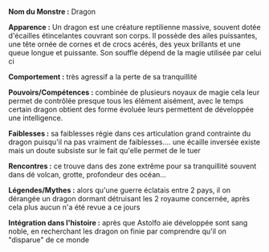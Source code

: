


**Nom du Monstre :** Dragon

**Apparence :** Un dragon est une créature reptilienne massive, souvent dotée d'écailles étincelantes couvrant son corps. Il possède des ailes puissantes, une tête ornée de cornes et de crocs acérés, des yeux brillants et une queue longue et puissante. Son souffle dépend de la magie utilisée par celui ci

**Comportement :** très agressif a la perte de sa tranquillité

**Pouvoirs/Compétences :** combinée de plusieurs noyaux de magie cela leur permet de contrôlée presque tous les élément aisément, avec le temps certain dragon obtient des forme évoluée leurs permettent de développée une intelligence. 

**Faiblesses :** sa faiblesses régie dans ces articulation grand contrainte du dragon puisqu'il na pas vraiment de faiblesses.... une écaille inversée existe mais un doute subsiste sur le fait qu'elle permet de le tuer

**Rencontres :** ce trouve dans des zone extrême pour sa tranquillité souvent dans dé volcan, grotte, profondeur des océan... 

**Légendes/Mythes :** alors qu'une guerre éclatais entre 2 pays, il on dérangée un dragon dormant détruisant les 2 royaume concernée, après cela plus aucun n'a été revue a ce jours

**Intégration dans l'histoire :** après que Astolfo aie développée sont sang noble, en recherchant les dragon on finie par comprendre qu'il on "disparue" de ce monde

